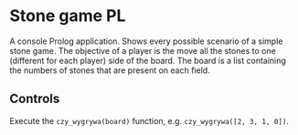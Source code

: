 # Stone game PL

A console Prolog application. Shows every possible scenario of a simple stone game. The objective of a player is the move all the stones to one (different for each
player) side of the board. The board is a list containing the numbers of stones that are present on each field.

## Controls
Execute the `czy_wygrywa(board)` function, e.g. `czy_wygrywa([2, 3, 1, 0])`.
